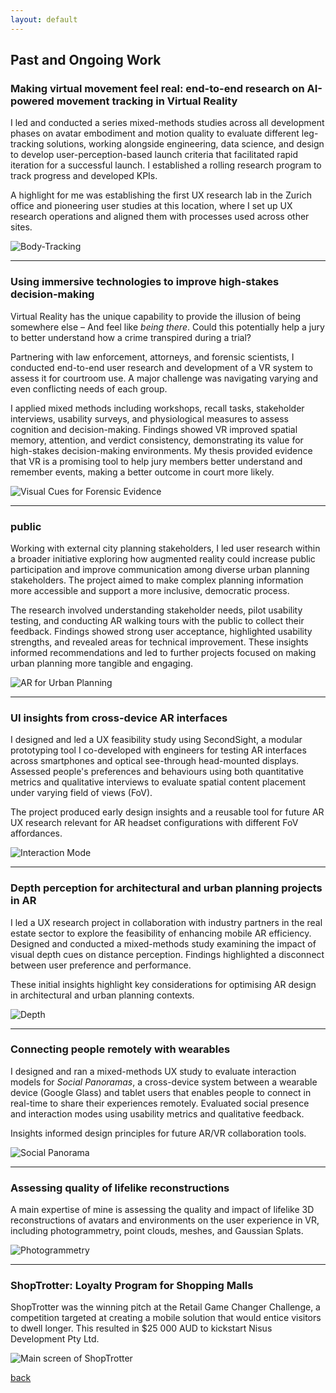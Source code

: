 ```yaml
---
layout: default
---
```


## Past and Ongoing Work

### Making virtual movement feel real: end-to-end research on AI-powered movement tracking in Virtual Reality

I led and conducted a series mixed-methods studies across all development phases on avatar embodiment and motion quality to evaluate different leg-tracking solutions, working alongside engineering, data science, and design to develop user-perception-based launch criteria that facilitated rapid iteration for a successful launch. I established a rolling research program to track progress and developed KPIs. 

A highlight for me was establishing the first UX research lab in the Zurich office and pioneering user studies at this location, where I set up UX research operations and aligned them with processes used across other sites.

![Body-Tracking](/assets/videos/movementsdk.gif)

***

### Using immersive technologies to improve high-stakes decision-making

Virtual Reality has the unique capability to provide the illusion of being somewhere else – And feel like _being there_. Could this potentially help a jury to better understand how a crime transpired during a trial? 

Partnering with law enforcement, attorneys, and forensic scientists, I conducted end-to-end user research and development of a VR system to assess it for courtroom use. A major challenge was navigating varying and even conflicting needs of each group.  

I applied mixed methods including workshops, recall tasks, stakeholder interviews, usability surveys, and physiological measures to assess cognition and decision-making. Findings showed VR improved spatial memory, attention, and verdict consistency, demonstrating its value for high-stakes decision-making environments. My thesis provided evidence that VR is a promising tool to help jury members better understand and remember events, making a better outcome in court more likely.

![Visual Cues for Forensic Evidence](/assets/videos/GifArrows.gif)

***

### public

Working with external city planning stakeholders, I led user research within a broader initiative exploring how augmented reality could increase public participation and improve communication among diverse urban planning stakeholders. The project aimed to make complex planning information more accessible and support a more inclusive, democratic process.

The research involved understanding stakeholder needs, pilot usability testing, and conducting AR walking tours with the public to collect their feedback. Findings showed strong user acceptance, highlighted usability strengths, and revealed areas for technical improvement. These insights informed recommendations and led to further projects focused on making urban planning more tangible and engaging.

![AR for Urban Planning](/assets/videos/BhfStrasse.gif)


***

### UI insights from cross-device AR interfaces

I designed and led a UX feasibility study using SecondSight, a modular prototyping tool I co-developed with engineers for testing AR interfaces across smartphones and optical see-through head-mounted displays. Assessed people's preferences and behaviours using both quantitative metrics and qualitative interviews to evaluate spatial content placement under varying field of views (FoV). 

The project produced early design insights and a reusable tool for future AR UX research relevant for AR headset configurations with different FoV affordances.

![Interaction Mode](/assets/videos/SecondSightHeadPose.gif)

***

### Depth perception for architectural and urban planning projects in AR 

I led a UX research project in collaboration with industry partners in the real estate sector to explore the feasibility of enhancing mobile AR efficiency. Designed and conducted a mixed-methods study examining the impact of visual depth cues on distance perception. Findings highlighted a disconnect between user preference and performance. 

These initial insights highlight key considerations for optimising AR design in architectural and urban planning contexts.

![Depth](/assets/img/DepthPerception.png)

***

### Connecting people remotely with wearables 

I designed and ran a mixed-methods UX study to evaluate interaction models for _Social Panoramas_, a cross-device system between a wearable device (Google Glass) and tablet users that enables people to connect in real-time to share their experiences remotely. Evaluated social presence and interaction modes using usability metrics and qualitative feedback. 

Insights informed design principles for future AR/VR collaboration tools. 

![Social Panorama](/assets/img/SPConcept.png)


***

### Assessing quality of lifelike reconstructions

A main expertise of mine is assessing the quality and impact of lifelike 3D reconstructions of avatars and environments on the user experience in VR, including photogrammetry, point clouds, meshes, and Gaussian Splats. 

![Photogrammetry](/assets/img/Photogrammetry.png)

***

### ShopTrotter: Loyalty Program for Shopping Malls

ShopTrotter was the winning pitch at the Retail Game Changer Challenge, a competition targeted at creating a mobile solution that would entice visitors to dwell longer. This resulted in $25 000 AUD to kickstart Nisus Development Pty Ltd. 

![Main screen of ShopTrotter](/assets/img/Main.jpg)


[back](./)
